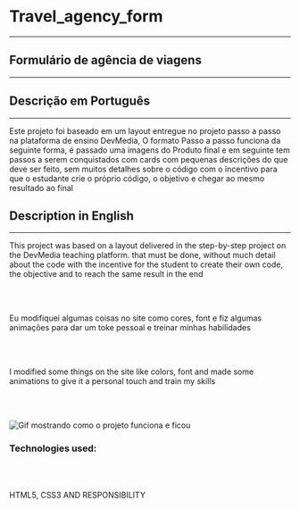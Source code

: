# Travel_agency_form

____________________

## Formulário de agência de viagens

____________________________________

## Descrição em Português

_________________________

  Este projeto foi baseado em um layout entregue no projeto passo a passo na plataforma de ensino DevMedia, O formato Passo a passo  funciona da seguinte forma, é passado uma imagens do Produto final e em seguinte tem passos a serem conquistados com cards com pequenas descrições do que deve ser feito, sem muitos detalhes sobre o código com o incentivo para que o estudante crie o próprio código, o objetivo e chegar ao mesmo resultado ao final

## Description in English

  _________________________

This project was based on a layout delivered in the step-by-step project on the DevMedia teaching platform. that must be done, without much detail about the code with the incentive for the student to create their own code, the objective and to reach the same result in the end

<br></br>

Eu modifiquei algumas coisas no site como cores, font e fiz algumas animações para dar um toke pessoal e treinar minhas habilidades

<br></br>

I modified some things on the site like colors, font and made some animations to give it a personal touch and train my skills

<br></br>

<img src="src/formulario.gif" alt="Gif mostrando como o projeto funciona e ficou" title="Gif site">

### Technologies used:
<br></br>

HTML5, CSS3 AND RESPONSIBILITY